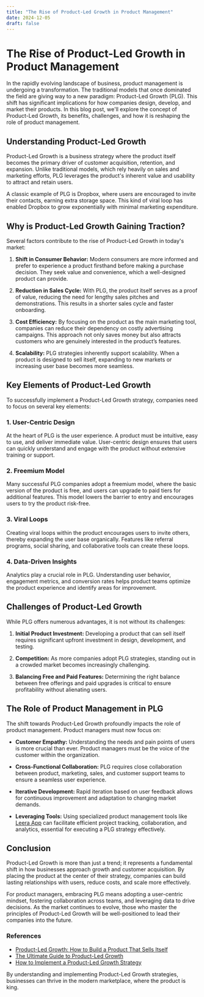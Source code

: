 ```yaml
---
title: "The Rise of Product-Led Growth in Product Management"
date: 2024-12-05
draft: false
---
```

# The Rise of Product-Led Growth in Product Management

In the rapidly evolving landscape of business, product management is undergoing a transformation. The traditional models that once dominated the field are giving way to a new paradigm: Product-Led Growth (PLG). This shift has significant implications for how companies design, develop, and market their products. In this blog post, we'll explore the concept of Product-Led Growth, its benefits, challenges, and how it is reshaping the role of product management.

## Understanding Product-Led Growth

Product-Led Growth is a business strategy where the product itself becomes the primary driver of customer acquisition, retention, and expansion. Unlike traditional models, which rely heavily on sales and marketing efforts, PLG leverages the product's inherent value and usability to attract and retain users.

A classic example of PLG is Dropbox, where users are encouraged to invite their contacts, earning extra storage space. This kind of viral loop has enabled Dropbox to grow exponentially with minimal marketing expenditure.

## Why is Product-Led Growth Gaining Traction?

Several factors contribute to the rise of Product-Led Growth in today's market:

1. **Shift in Consumer Behavior:** Modern consumers are more informed and prefer to experience a product firsthand before making a purchase decision. They seek value and convenience, which a well-designed product can provide.

2. **Reduction in Sales Cycle:** With PLG, the product itself serves as a proof of value, reducing the need for lengthy sales pitches and demonstrations. This results in a shorter sales cycle and faster onboarding.

3. **Cost Efficiency:** By focusing on the product as the main marketing tool, companies can reduce their dependency on costly advertising campaigns. This approach not only saves money but also attracts customers who are genuinely interested in the product’s features.

4. **Scalability:** PLG strategies inherently support scalability. When a product is designed to sell itself, expanding to new markets or increasing user base becomes more seamless.

## Key Elements of Product-Led Growth

To successfully implement a Product-Led Growth strategy, companies need to focus on several key elements:

### 1. User-Centric Design

At the heart of PLG is the user experience. A product must be intuitive, easy to use, and deliver immediate value. User-centric design ensures that users can quickly understand and engage with the product without extensive training or support.

### 2. Freemium Model

Many successful PLG companies adopt a freemium model, where the basic version of the product is free, and users can upgrade to paid tiers for additional features. This model lowers the barrier to entry and encourages users to try the product risk-free.

### 3. Viral Loops

Creating viral loops within the product encourages users to invite others, thereby expanding the user base organically. Features like referral programs, social sharing, and collaborative tools can create these loops.

### 4. Data-Driven Insights

Analytics play a crucial role in PLG. Understanding user behavior, engagement metrics, and conversion rates helps product teams optimize the product experience and identify areas for improvement.

## Challenges of Product-Led Growth

While PLG offers numerous advantages, it is not without its challenges:

1. **Initial Product Investment:** Developing a product that can sell itself requires significant upfront investment in design, development, and testing.

2. **Competition:** As more companies adopt PLG strategies, standing out in a crowded market becomes increasingly challenging.

3. **Balancing Free and Paid Features:** Determining the right balance between free offerings and paid upgrades is critical to ensure profitability without alienating users.

## The Role of Product Management in PLG

The shift towards Product-Led Growth profoundly impacts the role of product management. Product managers must now focus on:

- **Customer Empathy:** Understanding the needs and pain points of users is more crucial than ever. Product managers must be the voice of the customer within the organization.

- **Cross-Functional Collaboration:** PLG requires close collaboration between product, marketing, sales, and customer support teams to ensure a seamless user experience.

- **Iterative Development:** Rapid iteration based on user feedback allows for continuous improvement and adaptation to changing market demands.

- **Leveraging Tools:** Using specialized product management tools like [Leera App](https://leera.app) can facilitate efficient project tracking, collaboration, and analytics, essential for executing a PLG strategy effectively.

## Conclusion

Product-Led Growth is more than just a trend; it represents a fundamental shift in how businesses approach growth and customer acquisition. By placing the product at the center of their strategy, companies can build lasting relationships with users, reduce costs, and scale more effectively.

For product managers, embracing PLG means adopting a user-centric mindset, fostering collaboration across teams, and leveraging data to drive decisions. As the market continues to evolve, those who master the principles of Product-Led Growth will be well-positioned to lead their companies into the future.

### References

- [Product-Led Growth: How to Build a Product That Sells Itself](https://www.intercom.com/blog/product-led-growth/)
- [The Ultimate Guide to Product-Led Growth](https://www.openviewpartners.com/product-led-growth/)
- [How to Implement a Product-Led Growth Strategy](https://www.saasquatch.com/blog/product-led-growth-strategy/)

By understanding and implementing Product-Led Growth strategies, businesses can thrive in the modern marketplace, where the product is king.